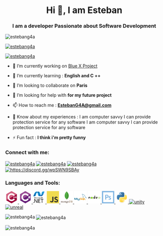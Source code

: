 <h1 align="center">Hi 👋, I am Esteban</h1>
<h3 align="center">I am a developer Passionate about Software Development</h3>

<p align="left"> <img src="https://komarev.com/ghpvc/?username=estebang4a&label=Profile%20views&color=0e75b6&style=flat" alt="estebang4a" /> </p>

<p align="left"> <a href="https://github.com/ryo-ma/github-profile-trophy"><img src="https://github-profile-trophy.vercel.app/?username=estebang4a" alt="estebang4a" /></a> </p>

<p align="left"> <a href="https://twitter.com/estebang4a" target="blank"><img src="https://img.shields.io/twitter/follow/estebang4a?logo=twitter&style=for-the-badge" alt="estebang4a" /></a> </p>

- 🔭 I’m currently working on [Blue X Project](https://discord.gg/wpSWN9SBAy)

- 🌱 I’m currently learning : **English and C ++**

- 👯 I’m looking to collaborate on **Paris**

- 🤝 I’m looking for help with **for my future project**

- 📫 How to reach me : **EstebanG4A@gmail.com**

- 📄 Know about my experiences : I am computer savvy I can provide protection service for any software I am computer savvy I can provide protection service for any software

- ⚡ Fun fact : **I think i'm pretty funny**

<h3 align="left">Connect with me:</h3>
<p align="left">
<a href="https://twitter.com/estebang4a" target="blank"><img align="center" src="https://raw.githubusercontent.com/rahuldkjain/github-profile-readme-generator/master/src/images/icons/Social/twitter.svg" alt="estebang4a" height="30" width="40" /></a>
<a href="https://instagram.com/estebang4a" target="blank"><img align="center" src="https://raw.githubusercontent.com/rahuldkjain/github-profile-readme-generator/master/src/images/icons/Social/instagram.svg" alt="estebang4a" height="30" width="40" /></a>
<a href="https://www.youtube.com/c/estebang4a" target="blank"><img align="center" src="https://raw.githubusercontent.com/rahuldkjain/github-profile-readme-generator/master/src/images/icons/Social/youtube.svg" alt="estebang4a" height="30" width="40" /></a>
<a href="https://discord.gg/https://discord.gg/wpSWN9SBAy" target="blank"><img align="center" src="https://raw.githubusercontent.com/rahuldkjain/github-profile-readme-generator/master/src/images/icons/Social/discord.svg" alt="https://discord.gg/wpSWN9SBAy" height="30" width="40" /></a>
</p>

<h3 align="left">Languages and Tools:</h3>
<p align="left"> <a href="https://www.w3schools.com/cpp/" target="_blank"> <img src="https://raw.githubusercontent.com/devicons/devicon/master/icons/cplusplus/cplusplus-original.svg" alt="cplusplus" width="40" height="40"/> </a> <a href="https://www.w3schools.com/cs/" target="_blank"> <img src="https://raw.githubusercontent.com/devicons/devicon/master/icons/csharp/csharp-original.svg" alt="csharp" width="40" height="40"/> </a> <a href="https://dotnet.microsoft.com/" target="_blank"> <img src="https://raw.githubusercontent.com/devicons/devicon/master/icons/dot-net/dot-net-original-wordmark.svg" alt="dotnet" width="40" height="40"/> </a> <a href="https://developer.mozilla.org/en-US/docs/Web/JavaScript" target="_blank"> <img src="https://raw.githubusercontent.com/devicons/devicon/master/icons/javascript/javascript-original.svg" alt="javascript" width="40" height="40"/> </a> <a href="https://www.mongodb.com/" target="_blank"> <img src="https://raw.githubusercontent.com/devicons/devicon/master/icons/mongodb/mongodb-original-wordmark.svg" alt="mongodb" width="40" height="40"/> </a> <a href="https://www.mysql.com/" target="_blank"> <img src="https://raw.githubusercontent.com/devicons/devicon/master/icons/mysql/mysql-original-wordmark.svg" alt="mysql" width="40" height="40"/> </a> <a href="https://nodejs.org" target="_blank"> <img src="https://raw.githubusercontent.com/devicons/devicon/master/icons/nodejs/nodejs-original-wordmark.svg" alt="nodejs" width="40" height="40"/> </a> <a href="https://www.photoshop.com/en" target="_blank"> <img src="https://raw.githubusercontent.com/devicons/devicon/master/icons/photoshop/photoshop-line.svg" alt="photoshop" width="40" height="40"/> </a> <a href="https://www.python.org" target="_blank"> <img src="https://raw.githubusercontent.com/devicons/devicon/master/icons/python/python-original.svg" alt="python" width="40" height="40"/> </a> <a href="https://unity.com/" target="_blank"> <img src="https://www.vectorlogo.zone/logos/unity3d/unity3d-icon.svg" alt="unity" width="40" height="40"/> </a> <a href="https://unrealengine.com/" target="_blank"> <img src="https://raw.githubusercontent.com/kenangundogan/fontisto/036b7eca71aab1bef8e6a0518f7329f13ed62f6b/icons/svg/brand/unreal-engine.svg" alt="unreal" width="40" height="40"/> </a> </p>

<p><img align="left" src="https://github-readme-stats.vercel.app/api/top-langs?username=estebang4a&show_icons=true&locale=en&layout=compact" alt="estebang4a" /></p>

<p>&nbsp;<img align="center" src="https://github-readme-stats.vercel.app/api?username=estebang4a&show_icons=true&locale=en" alt="estebang4a" /></p>

<p><img align="center" src="https://github-readme-streak-stats.herokuapp.com/?user=estebang4a&" alt="estebang4a" /></p>
